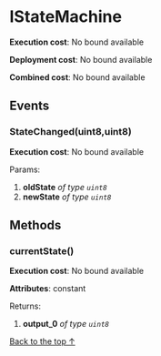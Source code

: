 # IStateMachine


**Execution cost**: No bound available

**Deployment cost**: No bound available

**Combined cost**: No bound available


## Events
### StateChanged(uint8,uint8)


**Execution cost**: No bound available


Params:

1. **oldState** *of type `uint8`*
2. **newState** *of type `uint8`*


## Methods
### currentState()


**Execution cost**: No bound available

**Attributes**: constant



Returns:


1. **output_0** *of type `uint8`*

[Back to the top ↑](#istatemachine)
